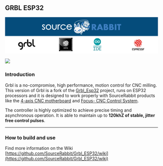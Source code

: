 GRBL ESP32
------
<p align="center">
<a href="https://www.sourcerabbit.com/"><img src="https://github.com/SourceRabbit/GRBL_ESP32/blob/main/Images/GitHubPageBanner.png" alt="SourceRabbit.com"></a>
</p>

[![](https://dcbadge.vercel.app/api/server/nRKETyjJ7E)](https://discord.gg/nRKETyjJ7E)

### Introduction 
Grbl is a no-compromise, high performance, motion control for CNC milling. This version of Grbl is a fork of the [Grbl_Esp32](https://github.com/bdring/Grbl_Esp32) project, runs on ESP32 processors and it is designed to work properly with  SourceRabbit products like the [4-axis CNC motherboard](https://www.sourcerabbit.com/Shop/pr-i-86-t-4-axis-cnc-motherboard.htm) and [Focus- CNC Control System](https://www.sourcerabbit.com/Shop/pr-i-91-t-focus-cnc-control-software.htm).

The controller is highly optimized to achieve precise timing and asynchronous operation. It is able to maintain up to <b>120khZ of stable, jitter free control pulses</b>.


---

### How to build and use
Find more information on the Wiki [https://github.com/SourceRabbit/Grbl_ESP32/wiki](https://github.com/SourceRabbit/Grbl_ESP32/wiki)
